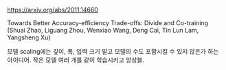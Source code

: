 https://arxiv.org/abs/2011.14660

Towards Better Accuracy-efficiency Trade-offs: Divide and Co-training (Shuai Zhao, Liguang Zhou, Wenxiao Wang, Deng Cai, Tin Lun Lam, Yangsheng Xu)

모델 scaling에는 깊이, 폭, 입력 크기 말고 모델의 수도 포함시킬 수 있지 않은가 하는 아이디어. 작은 모델 여러 개를 같이 학습시키고 앙상블.